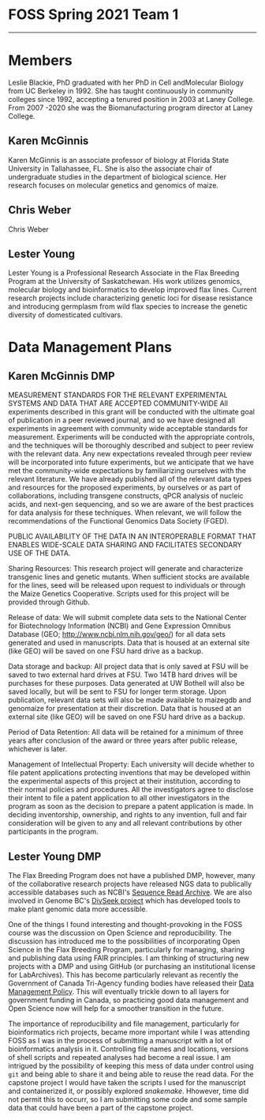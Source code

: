 # FOSS Spring 2021 Team 1 
_______
# Members
Leslie Blackie, PhD graduated with her PhD in Cell andMolecular Biology from UC Berkeley in 1992.  She has taught continuously in community colleges since 1992, accepting a tenured position in 2003 at Laney College.  From 2007 -2020 she was the Biomanufacturing program director at Laney College.

## Karen McGinnis
Karen McGinnis is an associate professor of biology at Florida State University in Tallahassee, FL.  She is also the associate chair of undergraduate studies in the department of biological science.  Her research focuses on molecular genetics and genomics of maize.
## Chris Weber
Chris Weber
## Lester Young
Lester Young is a Professional Research Associate in the Flax Breeding Program at the University of Saskatchewan. His work utilizes genomics, molecular biology and bioinformatics to develop improved flax lines. Current research projects include characterizing genetic loci for disease resistance and introducing germplasm from wild flax species to increase the genetic diversity of domesticated cultivars.

# Data Management Plans

## Karen McGinnis DMP

MEASUREMENT STANDARDS FOR THE RELEVANT EXPERIMENTAL SYSTEMS AND DATA THAT ARE ACCEPTED COMMUNITY-WIDE
All experiments described in this grant will be conducted with the ultimate goal of publication in a peer reviewed journal, and so we have designed all experiments in agreement with community wide acceptable standards for measurement.  Experiments will be conducted with the appropriate controls, and the techniques will be thoroughly described and subject to peer review with the relevant data.  Any new expectations revealed through peer review will be incorporated into future experiments, but we anticipate that we have met the community-wide expectations by familiarizing ourselves with the relevant literature.  We have already published all of the relevant data types  and resources for the proposed experiments, by ourselves or as part of collaborations, including transgene constructs, qPCR analysis of nucleic acids, and next-gen sequencing, and so we are aware of the best practices for data analysis for these techniques.  When relevant, we will follow the recommendations of the Functional Genomics Data Society (FGED).

PUBLIC AVAILABILITY OF THE DATA IN AN INTEROPERABLE FORMAT THAT ENABLES WIDE-SCALE DATA SHARING AND FACILITATES SECONDARY USE OF THE DATA.

Sharing Resources: This research project will generate and characterize transgenic lines and genetic mutants.  When sufficient stocks are available for the lines, seed will be released upon request to individuals or through the Maize Genetics Cooperative.  Scripts used for this project will be provided through Github.

Release of data:  We will submit complete data sets to the National Center for Biotechnology Information (NCBI) and Gene Expression Omnibus Database (GEO; http://www.ncbi.nlm.nih.gov/geo/) for all data sets generated and used in manuscripts.  Data that is housed at an external site (like GEO) will be saved on one FSU hard drive as a backup.

Data storage and backup: All project data that is only saved at FSU will be saved to two external hard drives at FSU.  Two 14TB hard drives will be purchases for these purposes.  Data generated at UW Bothell will also be saved locally, but will be sent to FSU for longer term storage.  Upon publication, relevant data sets will also be made available to maizegdb and genomaize for presentation at their discretion. Data that is housed at an external site (like GEO) will be saved on one FSU hard drive as a backup.

Period of Data Retention: All data will be retained for a minimum of three years after conclusion of the award or three years after public release, whichever is later.

Management of Intellectual Property:  Each university will decide whether to file patent applications protecting inventions that may be developed within the experimental aspects of this project at their institution, according to their normal policies and procedures.  All the investigators agree to disclose their intent to file a patent application to all other investigators in the program as soon as the decision to prepare a patent application is made.  In deciding inventorship, ownership, and rights to any invention, full and fair consideration will be given to any and all relevant contributions by other participants in the program.  

## Lester Young DMP
The Flax Breeding Program does not have a published DMP, however, many of the collaborative research projects have released NGS data to publically accessible databases such as NCBI's [Sequence Read Archive](https://www.ncbi.nlm.nih.gov/sra). We are also involved in Genome BC's [DivSeek project](https://github.com/DivSeek-Canada) which has developed tools to make plant genomic data more accessible.

One of the things I found interesting and thought-provoking in the FOSS course was the discussion on Open Science and reproducibility. The discussion has introduced me to the possibilities of 
incorporating Open Science in the Flax Breeding Program, particularly for managing, sharing and publishing data using FAIR principles. I am thinking of structuring new projects with a DMP and using 
GitHub (or purchasing an institutional license for LabArchives). This has become particularly relevant as recently the Government of Canada Tri-Agency funding bodies have released their [Data 
Management Policy](http://www.science.gc.ca/eic/site/063.nsf/eng/h_97610.html). This will eventually trickle down to all layers for government funding in Canada, so practicing good data management 
and Open Science now will help for a smoother transition in the future.

The importance of reproducibility and file management, particularly for bioinformatics rich projects, became more important while I was attending FOSS as I was in the process of submitting a 
manuscript with a lot of bioinformatics analysis in it. Controlling file names and locations, versions of shell scripts and repeated analyses had become a real issue. I am intrigued by the 
possibility of keeping this mess of data under control using `git` and being able to share it and being able to reuse the read data. For the capstone project I would have taken the scripts I used 
for the manuscript and containerized it, or possibly explored *snakemake*. Hhowever, time did not permit this to occurr, so I am submitting some code and some sample data that could have been a 
part of the capstone project.